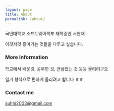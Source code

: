 ```yaml
---
layout: page
title: About
permalink: /about/
---
```


국민대학교 소프트웨어학부 재학중인 서현재

이것저것 흥미가는 것들을 다루고 싶습니다.

### More Information

학교에서 배운것, 공부한 것, 관심있는 것 등등 올리려구요. 

일기 형식으로 편하게 올리려고 합니다 ㅎㅎ

### Contact me

[suhhj2002@gmail.com](mailto:suhhj2002@gmail.com)
